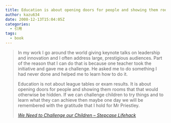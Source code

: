 ```yaml
---
title: Education is about opening doors for people and showing them rooms that that would otherwise be hidden.
author: kazu634
date: 2008-12-13T15:04:05Z
categories:
  - 引用
tags:
  - book
---
```

<div class="section">
<blockquote title="We Need to Challenge our Children - Stepcase Lifehack" cite="http://www.lifehack.org/articles/communication/we-need-to-challenge-our-children.html">
<p>
      In my work I go around the world giving keynote talks on leadership and innovation and I often address large, prestigious audiences. Part of the reason that I can do that is because one teacher took the initiative and gave me a challenge. He asked me to do something I had never done and helped me to learn how to do it.
</p>

<p>
      Education is not about league tables or exam results. It is about opening doors for people and showing them rooms that that would otherwise be hidden. If we can challenge children to try things and to learn what they can achieve then maybe one day we will be remembered with the gratitude that I hold for Mr Priestley.
</p>

<p>
<cite><a href="http://www.lifehack.org/articles/communication/we-need-to-challenge-our-children.html" onclick="__gaTracker('send', 'event', 'outbound-article', 'http://www.lifehack.org/articles/communication/we-need-to-challenge-our-children.html', 'We Need to Challenge our Children &#8211; Stepcase Lifehack');" target="_blank">We Need to Challenge our Children &#8211; Stepcase Lifehack</a></cite>
</p>
</blockquote>
</div>
